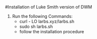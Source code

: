 #Installation of Luke Smith version of DWM

1. Run the following Commands:
	* curl - LO larbs.xyz/larbs.sh
	* sudo sh larbs.sh
	* follow the installation procedure
